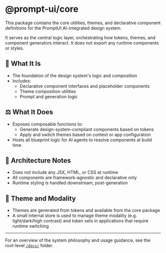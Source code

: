 # @prompt-ui/core

This package contains the core utilities, themes, and declarative component definitions for the PromptUI AI-integrated design system.

It serves as the central logic layer, orchestrating how tokens, themes, and component generators interact. It does not export any runtime components or styles.

## 🤖 What It Is

- The foundation of the design system's logic and composition
- Includes:
  - Declarative component interfaces and placeholder components
  - Theme composition utilities
  - Prompt and generation logic

## ⚖️ What It Does

- Exposes composable functions to:
  - Generate design-system-compliant components based on tokens
  - Apply and switch themes based on context or app configuration
- Hosts all blueprint logic for AI agents to resolve components at build time

## 🔧 Architecture Notes

- Does not include any JSX, HTML, or CSS at runtime
- All components are framework-agnostic and declarative only
- Runtime styling is handled downstream, post-generation

## 🔎 Theme and Modality

- Themes are generated from tokens and available from the core package
- A small internal store is used to manage theme modality (e.g. light/dark/high contrast) and token sets in applications that require runtime switching

---

For an overview of the system philosophy and usage guidance, see the root-level [`/docs/`](../../docs/) folder.
